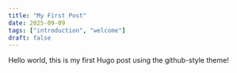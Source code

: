 ```yaml
---
title: "My First Post"
date: 2025-09-09
tags: ["introduction", "welcome"]
draft: false
---
```

Hello world, this is my first Hugo post using the github-style theme!
